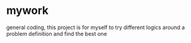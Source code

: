 # mywork
general coding,
this project is for myself to try different logics around a problem definition and find the best one
